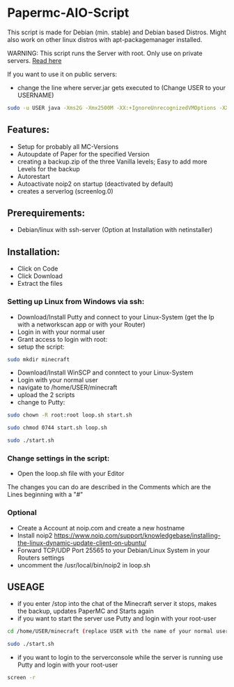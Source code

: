 # Papermc-AIO-Script
This script is made for Debian (min. stable) and Debian based Distros. Might also work on other linux distros with apt-packagemanager installed.

WARNING: This script runs the Server with root. Only use on private servers. [Read here](https://madelinemiller.dev/blog/root-minecraft-server/)

If you want to use it on public servers:
- change the line where server.jar gets executed to (Change USER to your USERNAME)

```bash
sudo -u USER java -Xms2G -Xmx2500M -XX:+IgnoreUnrecognizedVMOptions -XX:+UnlockExperimentalVMOptions -XX:+UnlockDiagnosticVMOptions -XX:-OmitStackTraceInFastThrow -XX:+ShowCodeDetailsInExceptionMessages -XX:+DisableExplicitGC -XX:-UseParallelGC -XX:+PerfDisableSharedMem -XX:+UseZGC -XX:-ZUncommit -XX:ZUncommitDelay=300 -XX:ZCollectionInterval=5 -XX:ZAllocationSpikeTolerance=2.0 -XX:+ExitOnOutOfMemoryError -XX:+AlwaysPreTouch -XX:-DontCompileHugeMethods -XX:+TrustFinalNonStaticFields -XX:+UseFastUnorderedTimeStamps -XX:+UseTransparentHugePages -XX:LargePageSizeInBytes=2M -XX:+UseLargePages -XX:+UseCMoveUnconditionally -XX:+UseNewLongLShift -XX:+UseVectorCmov -XX:+UseXmmI2D -XX:+UseXmmI2F -XX:+ParallelRefProcEnabled -jar server.jar nogui
```

## Features:
- Setup for probably all MC-Versions
- Autoupdate of Paper for the specified Version
- creating a backup.zip of the three Vanilla levels; Easy to add more Levels for the backup
- Autorestart
- Autoactivate noip2 on startup (deactivated by default)
- creates a serverlog (screenlog.0)

## Prerequirements:
- Debian/linux with ssh-server (Option at Installation with netinstaller)

## Installation:
- Click on Code
- Click Download
- Extract the files

### Setting up Linux from Windows via ssh:
- Download/Install Putty and connect to your Linux-System (get the Ip with a networkscan app or with your Router)
- Login in with your normal user
- Grant access to login with root:
- setup the script:
```bash
sudo mkdir minecraft
```
- Download/Install WinSCP and conntect to your Linux-System
- Login with your normal user
- navigate to /home/USER/minecraft
- upload the 2 scripts
- change to Putty:
```bash
sudo chown -R root:root loop.sh start.sh
```
```bash
sudo chmod 0744 start.sh loop.sh
```
```bash
sudo ./start.sh
```
### Change settings in the script:
- Open the loop.sh file with your Editor

The changes you can do are described in the Comments which are the Lines beginning with a "#"

### Optional
- Create a Account at noip.com and create a new hostname
- Install noip2 https://www.noip.com/support/knowledgebase/installing-the-linux-dynamic-update-client-on-ubuntu/
- Forward TCP/UDP Port 25565 to your Debian/Linux System in your Routers settings
- uncomment the /usr/local/bin/noip2 in loop.sh

## USEAGE
- if you enter /stop into the chat of the Minecraft server it stops, makes the backup, updates PaperMC and Starts again
- if you want to start the server use Putty and login with your root-user
```bash
cd /home/USER/minecraft (replace USER with the name of your normal user-account)
```
```bash
sudo ./start.sh
```
- if you want to login to the serverconsole while the server is running use Putty and login with your root-user
```bash
screen -r
```
